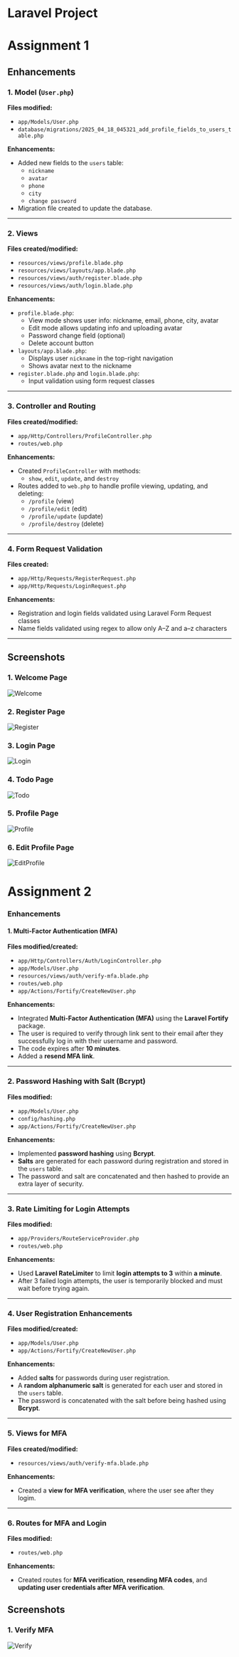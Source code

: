# Laravel Project

# Assignment 1
## Enhancements 
### 1. Model (`User.php`)
**Files modified:**
- `app/Models/User.php`
- `database/migrations/2025_04_18_045321_add_profile_fields_to_users_table.php`

**Enhancements:**
- Added new fields to the `users` table:
  - `nickname`
  - `avatar`
  - `phone`
  - `city`
  - `change password`
- Migration file created to update the database.

---

### 2. Views
**Files created/modified:**
- `resources/views/profile.blade.php`
- `resources/views/layouts/app.blade.php`
- `resources/views/auth/register.blade.php`
- `resources/views/auth/login.blade.php`

**Enhancements:**
- `profile.blade.php`:
  - View mode shows user info: nickname, email, phone, city, avatar
  - Edit mode allows updating info and uploading avatar
  - Password change field (optional)
  - Delete account button
- `layouts/app.blade.php`:
  - Displays user `nickname` in the top-right navigation
  - Shows avatar next to the nickname
- `register.blade.php` and `login.blade.php`:
  - Input validation using form request classes

---

### 3. Controller and Routing
**Files created/modified:**
- `app/Http/Controllers/ProfileController.php`
- `routes/web.php`

**Enhancements:**
- Created `ProfileController` with methods:
  - `show`, `edit`, `update`, and `destroy`
- Routes added to `web.php` to handle profile viewing, updating, and deleting:
  - `/profile` (view)
  - `/profile/edit` (edit)
  - `/profile/update` (update)
  - `/profile/destroy` (delete)

---

### 4. Form Request Validation
**Files created:**
- `app/Http/Requests/RegisterRequest.php`
- `app/Http/Requests/LoginRequest.php`

**Enhancements:**
- Registration and login fields validated using Laravel Form Request classes
- Name fields validated using regex to allow only A–Z and a–z characters

---
## Screenshots

### 1. Welcome Page
![Welcome](https://github.com/nadhirahanwar/myApp/raw/main/public/images/welcome.png)

### 2. Register Page
![Register](public/images/register.png)

### 3. Login Page
![Login](public/images/login.png)

### 4. Todo Page
![Todo](public/images/todo.png)

### 5. Profile Page
![Profile](public/images/profile.png)

### 6. Edit Profile Page
![EditProfile](public/images/editprofile.png)

# Assignment 2
### Enhancements

#### 1. Multi-Factor Authentication (MFA)
**Files modified/created:**
- `app/Http/Controllers/Auth/LoginController.php`
- `app/Models/User.php`
- `resources/views/auth/verify-mfa.blade.php`
- `routes/web.php`
- `app/Actions/Fortify/CreateNewUser.php`

**Enhancements:**
- Integrated **Multi-Factor Authentication (MFA)** using the **Laravel Fortify** package.
- The user is required to verify through link sent to their email after they successfully log in with their username and password.
- The code expires after **10 minutes**.
- Added a **resend MFA link**.

---

### 2. Password Hashing with Salt (Bcrypt)
**Files modified:**
- `app/Models/User.php`
- `config/hashing.php`
- `app/Actions/Fortify/CreateNewUser.php`

**Enhancements:**
- Implemented **password hashing** using **Bcrypt**.
- **Salts** are generated for each password during registration and stored in the `users` table.
- The password and salt are concatenated and then hashed to provide an extra layer of security.

---

### 3. Rate Limiting for Login Attempts
**Files modified:**
- `app/Providers/RouteServiceProvider.php`
- `routes/web.php`

**Enhancements:**
- Used **Laravel RateLimiter** to limit **login attempts to 3** within **a minute**.
- After 3 failed login attempts, the user is temporarily blocked and must wait before trying again.
  
---

### 4. User Registration Enhancements
**Files modified/created:**
- `app/Models/User.php`
- `app/Actions/Fortify/CreateNewUser.php`

**Enhancements:**
- Added **salts** for passwords during user registration.
- A **random alphanumeric salt** is generated for each user and stored in the `users` table.
- The password is concatenated with the salt before being hashed using **Bcrypt**.

---

### 5. Views for MFA
**Files created/modified:**
- `resources/views/auth/verify-mfa.blade.php`

**Enhancements:**
- Created a **view for MFA verification**, where the user see after they logim.

---

### 6. Routes for MFA and Login
**Files modified:**
- `routes/web.php`

**Enhancements:**
- Created routes for **MFA verification**, **resending MFA codes**, and **updating user credentials after MFA verification**.

## Screenshots
### 1. Verify MFA
![Verify](public/images/verify.png)





